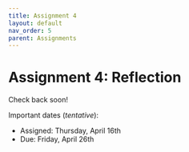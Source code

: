 ```yaml
---
title: Assignment 4
layout: default
nav_order: 5
parent: Assignments
---
```

# Assignment 4: Reflection

Check back soon!

Important dates (_tentative_):
- Assigned: Thursday, April 16th
- Due: Friday, April 26th